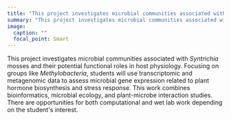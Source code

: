 ```yaml
---
title: "This project investigates microbial communities associated with *Syntrichia* mosses and their potential functional roles in host physiology. Focusing on groups like *Methylobacteria*, students will use transcriptomic and metagenomic data to assess microbial gene expression related to plant hormone biosynthesis and stress response. This work combines bioinformatics, microbial ecology, and plant-microbe interaction studies. There are opportunities for both computational and wet lab work depending on the student's interest."
summary: "This project investigates microbial communities associated with *Syntrichia* mosses and their potential functional roles in host physiology. Focusing on groups..."
image:
  caption: ""
  focal_point: Smart
---
```


This project investigates microbial communities associated with *Syntrichia* mosses and their potential functional roles in host physiology. Focusing on groups like *Methylobacteria*, students will use transcriptomic and metagenomic data to assess microbial gene expression related to plant hormone biosynthesis and stress response. This work combines bioinformatics, microbial ecology, and plant-microbe interaction studies. There are opportunities for both computational and wet lab work depending on the student's interest.
